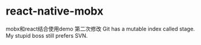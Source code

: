 # react-native-mobx
mobx和react结合使用demo
第二次修改
Git has a mutable index called stage.
My stupid boss still prefers SVN.